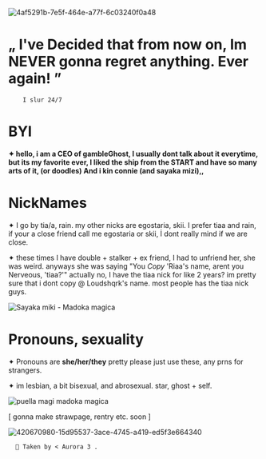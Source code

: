
![4af5291b-7e5f-464e-a77f-6c03240f0a48](https://github.com/user-attachments/assets/51e0cbf2-23cf-4ddc-83ad-2f20e285c48c)
 

# „ I've Decided that from now on, Im NEVER gonna regret anything. Ever again! ” 

        I slur 24/7

# BYI 
  
**✦ hello, i am a CEO of gambleGhost, I usually dont talk about it everytime, but its my favorite ever, I liked the ship from the START and have so many arts of it, (or doodles) And i kin connie (and sayaka mizi),,**


# NickNames
✦ I go by tia/a, rain. my other nicks are egostaria, skii. I prefer tiaa and rain, if your a close friend call me egostaria or skii, İ dont really mind if we are close. 

✦ these times I have double + stalker + ex friend, I had to unfriend her, she was weird. anyways she was saying "You *Copy* 'Riaa's name, arent you Nerveous, 'tiaa?'" actually no, I have the tiaa nick for like 2 years? im pretty sure that i dont copy @ Loudshqrk's name. most people has the tiaa nick guys.  


![Sayaka miki - Madoka magica](https://github.com/user-attachments/assets/f0868ef0-b307-4320-a8ee-af0788870991)


# Pronouns, sexuality
✦ Pronouns are **she/her/they** pretty please just use these, any prns for strangers. 

✦ im lesbian, a bit bisexual, and abrosexual. star, ghost + self.



![puella magi madoka magica](https://github.com/user-attachments/assets/a2754ca7-a4d0-4b69-9e8b-652818b875df)


[ gonna make strawpage, rentry etc. soon ]



![420670980-15d95537-3ace-4745-a419-ed5f3e664340](https://github.com/user-attachments/assets/0cb85fba-f697-45d8-829f-96c51283f9d1)


      🌷 Taken by < Aurora 3 . 
  

     
